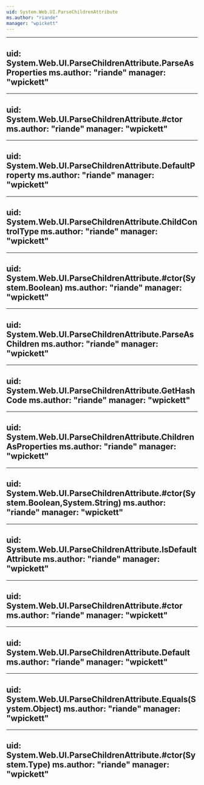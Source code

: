 ```yaml
---
uid: System.Web.UI.ParseChildrenAttribute
ms.author: "riande"
manager: "wpickett"
---
```


---
uid: System.Web.UI.ParseChildrenAttribute.ParseAsProperties
ms.author: "riande"
manager: "wpickett"
---

---
uid: System.Web.UI.ParseChildrenAttribute.#ctor
ms.author: "riande"
manager: "wpickett"
---

---
uid: System.Web.UI.ParseChildrenAttribute.DefaultProperty
ms.author: "riande"
manager: "wpickett"
---

---
uid: System.Web.UI.ParseChildrenAttribute.ChildControlType
ms.author: "riande"
manager: "wpickett"
---

---
uid: System.Web.UI.ParseChildrenAttribute.#ctor(System.Boolean)
ms.author: "riande"
manager: "wpickett"
---

---
uid: System.Web.UI.ParseChildrenAttribute.ParseAsChildren
ms.author: "riande"
manager: "wpickett"
---

---
uid: System.Web.UI.ParseChildrenAttribute.GetHashCode
ms.author: "riande"
manager: "wpickett"
---

---
uid: System.Web.UI.ParseChildrenAttribute.ChildrenAsProperties
ms.author: "riande"
manager: "wpickett"
---

---
uid: System.Web.UI.ParseChildrenAttribute.#ctor(System.Boolean,System.String)
ms.author: "riande"
manager: "wpickett"
---

---
uid: System.Web.UI.ParseChildrenAttribute.IsDefaultAttribute
ms.author: "riande"
manager: "wpickett"
---

---
uid: System.Web.UI.ParseChildrenAttribute.#ctor
ms.author: "riande"
manager: "wpickett"
---

---
uid: System.Web.UI.ParseChildrenAttribute.Default
ms.author: "riande"
manager: "wpickett"
---

---
uid: System.Web.UI.ParseChildrenAttribute.Equals(System.Object)
ms.author: "riande"
manager: "wpickett"
---

---
uid: System.Web.UI.ParseChildrenAttribute.#ctor(System.Type)
ms.author: "riande"
manager: "wpickett"
---
